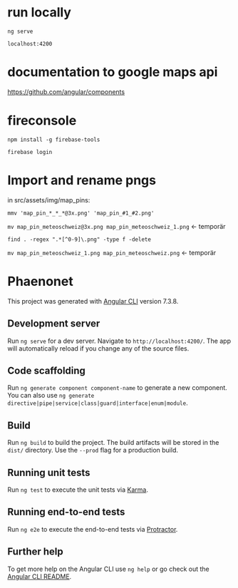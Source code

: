 # run locally

`ng serve`

`localhost:4200`

# documentation to google maps api

https://github.com/angular/components

# fireconsole

`npm install -g firebase-tools`

`firebase login`

# Import and rename pngs

in src/assets/img/map_pins:

`mmv 'map_pin_*_*_*@3x.png' 'map_pin_#1_#2.png'`

`mv map_pin_meteoschweiz@3x.png map_pin_meteoschweiz_1.png` <- temporär

`find . -regex ".*[^0-9]\.png" -type f -delete`

`mv map_pin_meteoschweiz_1.png map_pin_meteoschweiz.png` <- temporär

# Phaenonet

This project was generated with [Angular CLI](https://github.com/angular/angular-cli) version 7.3.8.

## Development server

Run `ng serve` for a dev server. Navigate to `http://localhost:4200/`. The app will automatically reload if you change any of the source files.

## Code scaffolding

Run `ng generate component component-name` to generate a new component. You can also use `ng generate directive|pipe|service|class|guard|interface|enum|module`.

## Build

Run `ng build` to build the project. The build artifacts will be stored in the `dist/` directory. Use the `--prod` flag for a production build.

## Running unit tests

Run `ng test` to execute the unit tests via [Karma](https://karma-runner.github.io).

## Running end-to-end tests

Run `ng e2e` to execute the end-to-end tests via [Protractor](http://www.protractortest.org/).

## Further help

To get more help on the Angular CLI use `ng help` or go check out the [Angular CLI README](https://github.com/angular/angular-cli/blob/master/README.md).
